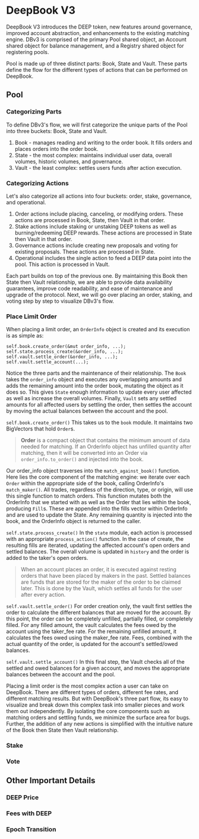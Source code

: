 # DeepBook V3
DeepBook V3 introduces the DEEP token, new features around governance, improved account abstraction, and enhancements to the existing matching engine. DBv3 is comprised of the primary Pool shared object, an Account shared object for balance management, and a Registry shared object for registering pools.

Pool is made up of three distinct parts: Book, State and Vault. These parts define the flow for the different types of actions that can be performed on DeepBook. 
## Pool
### Categorizing Parts
To define DBv3's flow, we will first categorize the unique parts of the Pool into three buckets: Book, State and Vault.
 1. Book - manages reading and writing to the order book. It fills orders and places orders into the order book.
 2. State - the most complex: maintains individual user data, overall volumes, historic volumes, and governance.
 3. Vault - the least complex: settles users funds after action execution. 
### Categorizing Actions
Let's also categorize all actions into four buckets: order, stake, governance, and operational.
 1. Order actions include placing, canceling, or modifying orders. These actions are processed in Book, State, then Vault in that order.
 2. Stake actions include staking or unstaking DEEP tokens as well as burning/redeeming DEEP rewards. These actions are processed in State then Vault in that order.
 3. Governance actions include creating new proposals and voting for existing proposals. These actions are processed in State.
 4. Operational includes the single action to feed a DEEP data point into the pool. This action is processed in Vault.

Each part builds on top of the previous one. By maintaining this Book then State then Vault relationship, we are able to provide data availability guarantees, improve code readability, and ease of maintenance and upgrade of the protocol. Next, we will go over placing an order, staking, and voting step by step to visualize DBv3's flow.
### Place Limit Order
When placing a limit order, an `OrderInfo` object is created and its execution is as simple as:
```
self.book.create_order(&mut order_info, ...);
self.state.process_create(&order_info, ...);
self.vault.settle_order(&order_info, ...);
self.vault.settle_account(...);
```
Notice the three parts and the maintenance of their relationship. The `Book` takes the `order_info` object and executes any overlapping amounts and adds the remaining amount into the order book, mutating the object as it does so. This gives `State` enough information to update every user affected as well as increase the overall volumes. Finally, `Vault` sets any settled amounts for all affected users by settling the order, then settles the account by moving the actual balances between the account and the pool.

`self.book.create_order()`
This takes us to the `book` module. It maintains two BigVectors that hold `Order`s.
>**Order** is a compact object that contains the minimum amount of data needed for matching. If an OrderInfo object has unfilled quantity after matching, then it will be converted into an Order via `order_info.to_order()` and injected into the book.

Our order_info object traverses into the `match_against_book()` function. Here lies the core component of the matching engine: we iterate over each `Order` within the appropriate side of the book, calling OrderInfo's `match_maker()`. All trades, regardless of the direction, type, or origin, will use this single function to match orders. This function mutates both the OrderInfo that we started with as well as the Order that lies within the book, producing `Fill`s. These are appended into the fills vector within OrderInfo and are used to update the State. Any remaining quantity is injected into the book, and the OrderInfo object is returned to the caller.

`self.state.process_create()`
In the `state` module, each action is processed with an appropriate `process_action()` function. In the case of create, the resulting fills are iterated, updating the affected account's open orders and settled balances. The overall volume is updated in `history` and the order is added to the taker's open orders.
>When an account places an order, it is executed against resting orders that have been placed by makers in the past. Settled balances are funds that are stored for the maker of the order to be claimed later. This is done by the Vault, which settles all funds for the user after every action.


`self.vault.settle_order()`
For order creation only, the vault first settles the order to calculate the different balances that are moved for the account. By this point, the order can be completely unfilled, partially filled, or completely filled. For any filled amount, the vault calculates the fees owed by the account using the taker_fee rate. For the remaining unfilled amount, it calculates the fees owed using the maker_fee rate. Fees, combined with the actual quantity of the order, is updated for the account's settled/owed balances.

`self.vault.settle_account()`
In this final step, the Vault checks all of the settled and owed balances for a given account, and moves the appropriate balances between the account and the pool.

Placing a limit order is the most complex action a user can take on DeepBook. There are different types of orders, different fee rates, and different matching results. But with DeepBook's three part flow, its easy to visualize and break down this complex task into smaller pieces and work them out independently. By isolating the core components such as matching orders and settling funds, we minimize the surface area for bugs. Further, the addition of any new actions is simplified with the intuitive nature of the Book then State then Vault relationship.
### Stake

### Vote

## Other Important Details
### DEEP Price
### Fees with DEEP
### Epoch Transition